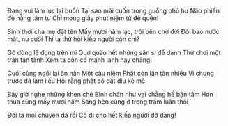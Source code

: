 Đang vui lắm lúc lại buồn
Tại sao mãi cuốn trong guồng phù hư
Não phiền đè nặng tâm tư
Chỉ mong giây phút niệm từ để quên!

Sinh thời cha mẹ đặt tên
Mấy mươi năm lạc, trôi bên chợ đời
Đổi bao nước mắt, nụ cười
Thì ta thử hỏi kiếp người còn chi?

Gỡ dòng lệ đọng trên mi
Quơ quào hết những sân si để dành
Thử chơi một trận tan tành
Xem ta còn có mạnh lành hay chăng!

Cuối cùng ngồi lại ăn năn
Một câu niệm Phật còn lăn tăn nhiều
Vì chưng trước đã làm liều
Hỏi rằng phật có dắt dìu kẻ mê

Bây giờ nghe những khen chê
Bình chân như vại chẳng hề bận tâm
Hơn thua cũng mấy mươi năm
Sang hèn cũng ở trong trầm luân thôi

Đời ta mọi chuyện đã rồi
Cố đi cho hết kiếp người dở dang!
